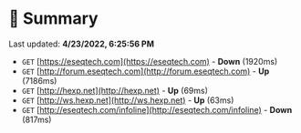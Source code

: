 # 📖 Summary
Last updated: **4/23/2022, 6:25:56 PM**

- `GET` [https://eseqtech.com](https://eseqtech.com) - **Down** (1920ms)
- `GET` [http://forum.eseqtech.com](http://forum.eseqtech.com) - **Up** (7186ms)
- `GET` [http://hexp.net](http://hexp.net) - **Up** (69ms)
- `GET` [http://ws.hexp.net](http://ws.hexp.net) - **Up** (63ms)
- `GET` [http://eseqtech.com/infoline](http://eseqtech.com/infoline) - **Down** (817ms)
